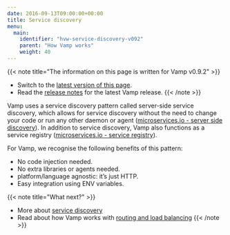 ```yaml
---
date: 2016-09-13T09:00:00+00:00
title: Service discovery
menu:
  main:
    identifier: "hvw-service-discovery-v092"
    parent: "How Vamp works"
    weight: 40
---
```


{{< note title="The information on this page is written for Vamp v0.9.2" >}}

* Switch to the [latest version of this page](/documentation/how-vamp-works/service-discovery).
* Read the [release notes](/documentation/release-notes/latest) for the latest Vamp release.
{{< /note >}}

Vamp uses a service discovery pattern called server-side service discovery, which allows for service discovery without the need to change your code or run any other daemon or agent ([microservices.io - server side discovery](http://microservices.io/patterns/server-side-discovery.html)). In addition to service discovery, Vamp also functions as a service registry ([microservices.io - service registry](http://microservices.io/patterns/service-registry.html)).

For Vamp, we recognise the following benefits of this pattern:

* No code injection needed.
* No extra libraries or agents needed.
* platform/language agnostic: it’s just HTTP.
* Easy integration using ENV variables.

{{< note title="What next?" >}}
* More about [service discovery](/documentation/using-vamp/v0.9.2/service-discovery)
* Read about how Vamp works with [routing and load balancing](/documentation/how-vamp-works/v0.9.2/routing-and-load-balancing)
{{< /note >}}